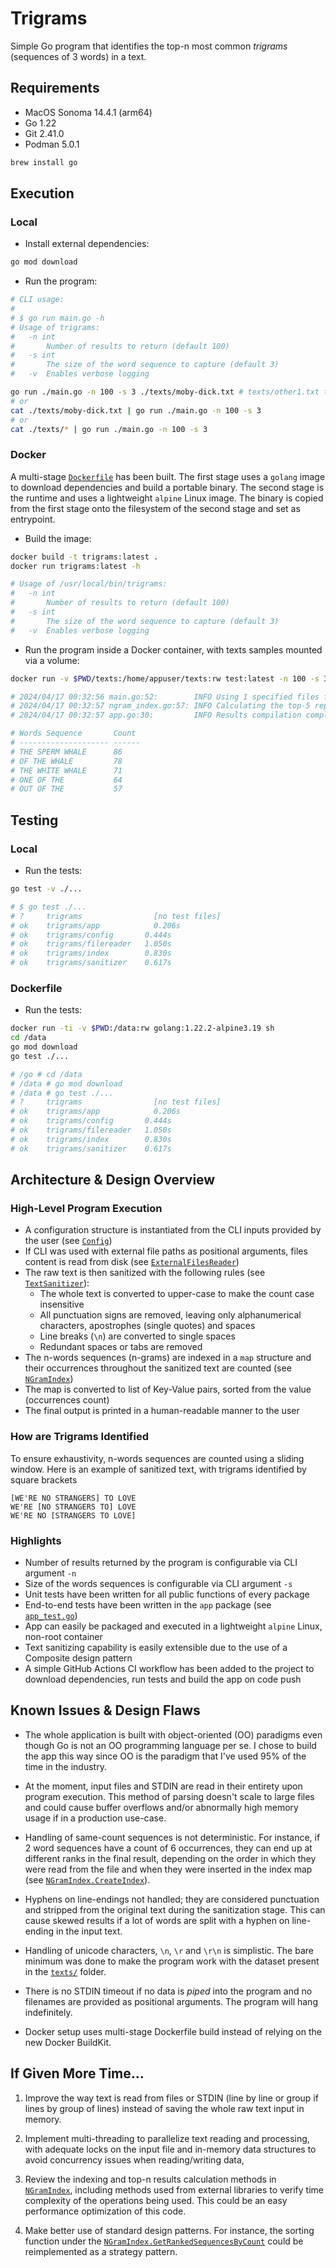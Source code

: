 # Trigrams

Simple Go program that identifies the top-n most common _trigrams_ (sequences of 3 words) in a text.

## Requirements

* MacOS Sonoma 14.4.1 (arm64)
* Go 1.22
* Git 2.41.0
* Podman 5.0.1

```bash
brew install go
```

## Execution

### Local

* Install external dependencies:

```bash
go mod download
```

* Run the program:

```bash
# CLI usage:
#
# $ go run main.go -h
# Usage of trigrams:
#   -n int
#     	Number of results to return (default 100)
#   -s int
#     	The size of the word sequence to capture (default 3)
#   -v	Enables verbose logging

go run ./main.go -n 100 -s 3 ./texts/moby-dick.txt # texts/other1.txt texts/other2.txt
# or
cat ./texts/moby-dick.txt | go run ./main.go -n 100 -s 3
# or
cat ./texts/* | go run ./main.go -n 100 -s 3
```

### Docker

A multi-stage [`Dockerfile`](./Dockerfile) has been built. The first stage uses a `golang` image to download dependencies and build a portable binary. The second stage is the runtime and uses a lightweight `alpine` Linux image. The binary is copied from the first stage onto the filesystem of the second stage and set as entrypoint.

* Build the image:

```bash
docker build -t trigrams:latest .
docker run trigrams:latest -h

# Usage of /usr/local/bin/trigrams:
#   -n int
#     	Number of results to return (default 100)
#   -s int
#     	The size of the word sequence to capture (default 3)
#   -v	Enables verbose logging
```

* Run the program inside a Docker container, with texts samples mounted via a volume:

```bash
docker run -v $PWD/texts:/home/appuser/texts:rw test:latest -n 100 -s 3 /home/appuser/texts/moby-dick.txt

# 2024/04/17 00:32:56 main.go:52:        INFO Using 1 specified files filenames=[/home/appuser/texts/moby-dick.txt]
# 2024/04/17 00:32:57 ngram_index.go:57: INFO Calculating the top-5 repeated 3 word sequences...
# 2024/04/17 00:32:57 app.go:30:         INFO Results compilation completed!

# Words Sequence       Count
# -------------------- ------
# THE SPERM WHALE      86
# OF THE WHALE         78
# THE WHITE WHALE      71
# ONE OF THE           64
# OUT OF THE           57
```

## Testing

### Local

* Run the tests:

```bash
go test -v ./...

# $ go test ./...
# ?   	trigrams	            [no test files]
# ok  	trigrams/app	        0.206s
# ok  	trigrams/config	      0.444s
# ok  	trigrams/filereader	  1.050s
# ok  	trigrams/index	      0.830s
# ok  	trigrams/sanitizer	  0.617s
```

### Dockerfile

* Run the tests:

```bash
docker run -ti -v $PWD:/data:rw golang:1.22.2-alpine3.19 sh
cd /data
go mod download
go test ./...

# /go # cd /data
# /data # go mod download
# /data # go test ./...
# ?   	trigrams	            [no test files]
# ok  	trigrams/app	        0.206s
# ok  	trigrams/config	      0.444s
# ok  	trigrams/filereader	  1.050s
# ok  	trigrams/index	      0.830s
# ok  	trigrams/sanitizer	  0.617s
```

## Architecture & Design Overview

### High-Level Program Execution

* A configuration structure is instantiated from the CLI inputs provided by the user (see [`Config`](./config/config.go))
* If CLI was used with external file paths as positional arguments, files content is read from disk (see [`ExternalFilesReader`](./filereader/external_files_reader.go))
* The raw text is then sanitized with the following rules (see [`TextSanitizer`](./sanitizer/text_sanitizer.go)):
  * The whole text is converted to upper-case to make the count case insensitive
  * All punctuation signs are removed, leaving only alphanumerical characters, apostrophes (single quotes) and spaces
  * Line breaks (`\n`) are converted to single spaces
  * Redundant spaces or tabs are removed
* The n-words sequences (n-grams) are indexed in a `map` structure and their occurrences throughout the sanitized text are counted (see [`NGramIndex`](./index/ngram_index.go))
* The map is converted to list of Key-Value pairs, sorted from the value (occurrences count)
* The final output is printed in a human-readable manner to the user

### How are Trigrams Identified

To ensure exhaustivity, n-words sequences are counted using a sliding window. Here is an example of sanitized text, with trigrams identified by square brackets

```
[WE'RE NO STRANGERS] TO LOVE
WE'RE [NO STRANGERS TO] LOVE
WE'RE NO [STRANGERS TO LOVE]
```

### Highlights

* Number of results returned by the program is configurable via CLI argument `-n`
* Size of the words sequences is configurable via CLI argument `-s`
* Unit tests have been written for all public functions of every package
* End-to-end tests have been written in the `app` package (see [`app_test.go`](./app/app_test.go))
* App can easily be packaged and executed in a lightweight `alpine` Linux, non-root container
* Text sanitizing capability is easily extensible due to the use of a Composite design pattern
* A simple GitHub Actions CI workflow has been added to the project to download dependencies, run tests and build the app on code push

## Known Issues & Design Flaws

* The whole application is built with object-oriented (OO) paradigms even though Go is not an OO programming language per se. I chose to build the app this way since OO is the paradigm that I've used 95% of the time in the industry.

* At the moment, input files and STDIN are read in their entirety upon program execution. This method of parsing doesn't scale to large files and could cause buffer overflows and/or abnormally high memory usage if in a production use-case.

* Handling of same-count sequences is not deterministic. For instance, if 2 word sequences have a count of 6 occurrences, they can end up at different ranks in the final result, depending on the order in which they were read from the file and when they were inserted in the index map (see [`NGramIndex.CreateIndex`](./index/ngram_index.go)).

* Hyphens on line-endings not handled; they are considered punctuation and stripped from the original text during the sanitization stage. This can cause skewed results if a lot of words are split with a hyphen on line-ending in the input text.

* Handling of unicode characters, `\n`, `\r` and `\r\n` is simplistic. The bare minimum was done to make the program work with the dataset present in the [`texts/`](./texts/) folder.

* There is no STDIN timeout if no data is _piped_ into the program and no filenames are provided as positional arguments. The program will hang indefinitely.

* Docker setup uses multi-stage Dockerfile build instead of relying on the new Docker BuildKit.

## If Given More Time...

1. Improve the way text is read from files or STDIN (line by line or group if lines by group of lines) instead of saving the whole raw text input in memory.

2. Implement multi-threading to parallelize text reading and processing, with adequate locks on the input file and in-memory data structures to avoid concurrency issues when reading/writing data,

3. Review the indexing and top-n results calculation methods in [`NGramIndex`](./index/ngram_index.go), including methods used from external libraries to verify time complexity of the operations being used. This could be an easy performance optimization of this code.

4. Make better use of standard design patterns. For instance, the sorting function under the [`NGramIndex.GetRankedSequencesByCount`](./index/ngram_index.go) could be reimplemented as a strategy pattern.
